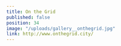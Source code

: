 ```yaml
---
title: On the Grid
published: false
position: 34
image: "/uploads/gallery__onthegrid.jpg"
link: http://www.onthegrid.city/
---
```


